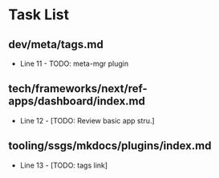 # Task List

## dev/meta/tags.md
+ Line 11 - TODO: meta-mgr plugin

## tech/frameworks/next/ref-apps/dashboard/index.md
+ Line 12 - [TODO: Review basic app stru.]

## tooling/ssgs/mkdocs/plugins/index.md
+ Line 13 - [TODO: tags link]

